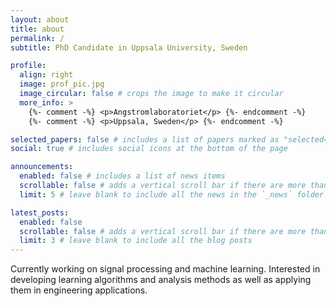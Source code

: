 ```yaml
---
layout: about
title: about
permalink: /
subtitle: PhD Candidate in Uppsala University, Sweden

profile:
  align: right
  image: prof_pic.jpg
  image_circular: false # crops the image to make it circular
  more_info: >
    {%- comment -%} <p>Angstromlaboratoriet</p> {%- endcomment -%}
    {%- comment -%} <p>Uppsala, Sweden</p> {%- endcomment -%}

selected_papers: false # includes a list of papers marked as "selected={true}"
social: true # includes social icons at the bottom of the page

announcements:
  enabled: false # includes a list of news items
  scrollable: false # adds a vertical scroll bar if there are more than 3 news items
  limit: 5 # leave blank to include all the news in the `_news` folder

latest_posts:
  enabled: false
  scrollable: false # adds a vertical scroll bar if there are more than 3 new posts items
  limit: 3 # leave blank to include all the blog posts
---
```


Currently working on signal processing and machine learning. Interested in developing learning algorithms and analysis methods as well as applying them in engineering applications. 